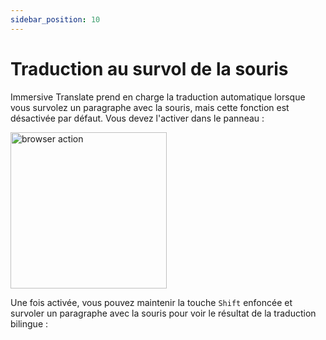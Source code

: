 ```yaml
---
sidebar_position: 10
---
```


# Traduction au survol de la souris

Immersive Translate prend en charge la traduction automatique lorsque vous survolez un paragraphe avec la souris, mais cette fonction est désactivée par défaut. Vous devez l'activer dans le panneau :

<img src="https://s.immersivetranslate.com/static/official-static/assets/mouse-hover.png" alt="browser action" width="250" />

Une fois activée, vous pouvez maintenir la touche `Shift` enfoncée et survoler un paragraphe avec la souris pour voir le résultat de la traduction bilingue :
